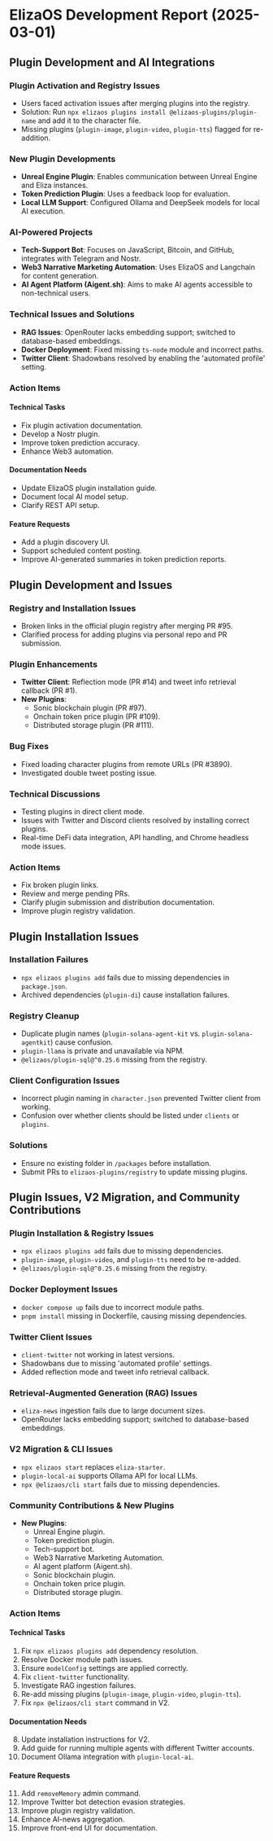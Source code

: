 # ElizaOS Development Report (2025-03-01)

## Plugin Development and AI Integrations

### Plugin Activation and Registry Issues
- Users faced activation issues after merging plugins into the registry.
- Solution: Run `npx elizaos plugins install @elizaos-plugins/plugin-name` and add it to the character file.
- Missing plugins (`plugin-image`, `plugin-video`, `plugin-tts`) flagged for re-addition.

### New Plugin Developments
- **Unreal Engine Plugin**: Enables communication between Unreal Engine and Eliza instances.
- **Token Prediction Plugin**: Uses a feedback loop for evaluation.
- **Local LLM Support**: Configured Ollama and DeepSeek models for local AI execution.

### AI-Powered Projects
- **Tech-Support Bot**: Focuses on JavaScript, Bitcoin, and GitHub, integrates with Telegram and Nostr.
- **Web3 Narrative Marketing Automation**: Uses ElizaOS and Langchain for content generation.
- **AI Agent Platform (Aigent.sh)**: Aims to make AI agents accessible to non-technical users.

### Technical Issues and Solutions
- **RAG Issues**: OpenRouter lacks embedding support; switched to database-based embeddings.
- **Docker Deployment**: Fixed missing `ts-node` module and incorrect paths.
- **Twitter Client**: Shadowbans resolved by enabling the 'automated profile' setting.

### Action Items
#### **Technical Tasks**
- Fix plugin activation documentation.
- Develop a Nostr plugin.
- Improve token prediction accuracy.
- Enhance Web3 automation.

#### **Documentation Needs**
- Update ElizaOS plugin installation guide.
- Document local AI model setup.
- Clarify REST API setup.

#### **Feature Requests**
- Add a plugin discovery UI.
- Support scheduled content posting.
- Improve AI-generated summaries in token prediction reports.

## Plugin Development and Issues

### Registry and Installation Issues
- Broken links in the official plugin registry after merging PR #95.
- Clarified process for adding plugins via personal repo and PR submission.

### Plugin Enhancements
- **Twitter Client**: Reflection mode (PR #14) and tweet info retrieval callback (PR #1).
- **New Plugins**:
  - Sonic blockchain plugin (PR #97).
  - Onchain token price plugin (PR #109).
  - Distributed storage plugin (PR #111).

### Bug Fixes
- Fixed loading character plugins from remote URLs (PR #3890).
- Investigated double tweet posting issue.

### Technical Discussions
- Testing plugins in direct client mode.
- Issues with Twitter and Discord clients resolved by installing correct plugins.
- Real-time DeFi data integration, API handling, and Chrome headless mode issues.

### Action Items
- Fix broken plugin links.
- Review and merge pending PRs.
- Clarify plugin submission and distribution documentation.
- Improve plugin registry validation.

## Plugin Installation Issues

### Installation Failures
- `npx elizaos plugins add` fails due to missing dependencies in `package.json`.
- Archived dependencies (`plugin-di`) cause installation failures.

### Registry Cleanup
- Duplicate plugin names (`plugin-solana-agent-kit` vs. `plugin-solana-agentkit`) cause confusion.
- `plugin-llama` is private and unavailable via NPM.
- `@elizaos/plugin-sql@^0.25.6` missing from the registry.

### Client Configuration Issues
- Incorrect plugin naming in `character.json` prevented Twitter client from working.
- Confusion over whether clients should be listed under `clients` or `plugins`.

### Solutions
- Ensure no existing folder in `/packages` before installation.
- Submit PRs to `elizaos-plugins/registry` to update missing plugins.

## Plugin Issues, V2 Migration, and Community Contributions

### Plugin Installation & Registry Issues
- `npx elizaos plugins add` fails due to missing dependencies.
- `plugin-image`, `plugin-video`, and `plugin-tts` need to be re-added.
- `@elizaos/plugin-sql@^0.25.6` missing from the registry.

### Docker Deployment Issues
- `docker compose up` fails due to incorrect module paths.
- `pnpm install` missing in Dockerfile, causing missing dependencies.

### Twitter Client Issues
- `client-twitter` not working in latest versions.
- Shadowbans due to missing 'automated profile' settings.
- Added reflection mode and tweet info retrieval callback.

### Retrieval-Augmented Generation (RAG) Issues
- `eliza-news` ingestion fails due to large document sizes.
- OpenRouter lacks embedding support; switched to database-based embeddings.

### V2 Migration & CLI Issues
- `npx elizaos start` replaces `eliza-starter`.
- `plugin-local-ai` supports Ollama API for local LLMs.
- `npx @elizaos/cli start` fails due to missing dependencies.

### Community Contributions & New Plugins
- **New Plugins**:
  - Unreal Engine plugin.
  - Token prediction plugin.
  - Tech-support bot.
  - Web3 Narrative Marketing Automation.
  - AI agent platform (Aigent.sh).
  - Sonic blockchain plugin.
  - Onchain token price plugin.
  - Distributed storage plugin.

### Action Items
#### **Technical Tasks**
1. Fix `npx elizaos plugins add` dependency resolution.
2. Resolve Docker module path issues.
3. Ensure `modelConfig` settings are applied correctly.
4. Fix `client-twitter` functionality.
5. Investigate RAG ingestion failures.
6. Re-add missing plugins (`plugin-image`, `plugin-video`, `plugin-tts`).
7. Fix `npx @elizaos/cli start` command in V2.

#### **Documentation Needs**
8. Update installation instructions for V2.
9. Add guide for running multiple agents with different Twitter accounts.
10. Document Ollama integration with `plugin-local-ai`.

#### **Feature Requests**
11. Add `removeMemory` admin command.
12. Improve Twitter bot detection evasion strategies.
13. Improve plugin registry validation.
14. Enhance AI-news aggregation.
15. Improve front-end UI for documentation.
